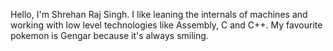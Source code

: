 Hello, I'm Shrehan Raj Singh. I like leaning the internals of machines and working with low level technologies like Assembly, C and C++.
My favourite pokemon is Gengar because it's always smiling.
